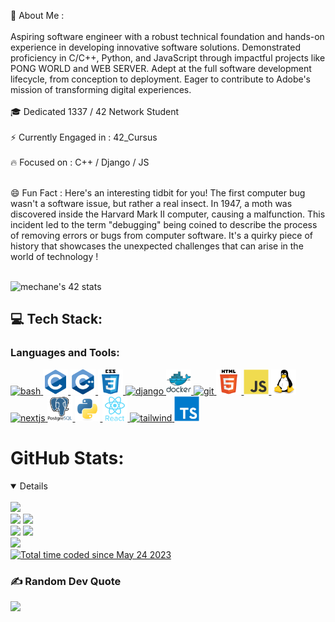 💫 About Me : 
<br><br>
Aspiring software engineer with a robust technical foundation and hands-on experience in developing innovative software solutions. Demonstrated proficiency in C/C++, Python, and JavaScript through impactful projects
like PONG WORLD and WEB SERVER. Adept at the full software development lifecycle, from conception to deployment. Eager to contribute to Adobe's mission of transforming digital experiences.
<br><br>
🎓 Dedicated 1337 / 42 Network Student
<br><br>
⚡ Currently Engaged in : 42_Cursus
<br><br>
🔥 Focused on : C++ / Django / JS
<br><br>


😄 Fun Fact : Here's an interesting tidbit for you! The first computer bug wasn't a software issue, but rather a real insect. In 1947, a moth was discovered inside the Harvard Mark II computer, causing a malfunction. This incident led to the term "debugging" being coined to describe the process of removing errors or bugs from computer software. It's a quirky piece of history that showcases the unexpected challenges that can arise in the world of technology !
<br><br>



![mechane's 42 stats](https://badge.mediaplus.ma/binary/mechane)



## 💻 Tech Stack:
<h3 align="left">Languages and Tools:</h3>
<p align="left"> <a href="https://www.gnu.org/software/bash/" target="_blank" rel="noreferrer"> <img src="https://www.vectorlogo.zone/logos/gnu_bash/gnu_bash-icon.svg" alt="bash" width="40" height="40"/> </a> <a href="https://www.cprogramming.com/" target="_blank" rel="noreferrer"> <img src="https://raw.githubusercontent.com/devicons/devicon/master/icons/c/c-original.svg" alt="c" width="40" height="40"/> </a> <a href="https://www.w3schools.com/cpp/" target="_blank" rel="noreferrer"> <img src="https://raw.githubusercontent.com/devicons/devicon/master/icons/cplusplus/cplusplus-original.svg" alt="cplusplus" width="40" height="40"/> </a> <a href="https://www.w3schools.com/css/" target="_blank" rel="noreferrer"> <img src="https://raw.githubusercontent.com/devicons/devicon/master/icons/css3/css3-original-wordmark.svg" alt="css3" width="40" height="40"/> </a> <a href="https://www.djangoproject.com/" target="_blank" rel="noreferrer"> <img src="https://cdn.worldvectorlogo.com/logos/django.svg" alt="django" width="40" height="40"/> </a> <a href="https://www.docker.com/" target="_blank" rel="noreferrer"> <img src="https://raw.githubusercontent.com/devicons/devicon/master/icons/docker/docker-original-wordmark.svg" alt="docker" width="40" height="40"/> </a> <a href="https://git-scm.com/" target="_blank" rel="noreferrer"> <img src="https://www.vectorlogo.zone/logos/git-scm/git-scm-icon.svg" alt="git" width="40" height="40"/> </a> <a href="https://www.w3.org/html/" target="_blank" rel="noreferrer"> <img src="https://raw.githubusercontent.com/devicons/devicon/master/icons/html5/html5-original-wordmark.svg" alt="html5" width="40" height="40"/> </a> <a href="https://developer.mozilla.org/en-US/docs/Web/JavaScript" target="_blank" rel="noreferrer"> <img src="https://raw.githubusercontent.com/devicons/devicon/master/icons/javascript/javascript-original.svg" alt="javascript" width="40" height="40"/> </a> <a href="https://www.linux.org/" target="_blank" rel="noreferrer"> <img src="https://raw.githubusercontent.com/devicons/devicon/master/icons/linux/linux-original.svg" alt="linux" width="40" height="40"/> </a> <a href="https://nextjs.org/" target="_blank" rel="noreferrer"> <img src="https://cdn.worldvectorlogo.com/logos/nextjs-2.svg" alt="nextjs" width="40" height="40"/> </a> <a href="https://www.postgresql.org" target="_blank" rel="noreferrer"> <img src="https://raw.githubusercontent.com/devicons/devicon/master/icons/postgresql/postgresql-original-wordmark.svg" alt="postgresql" width="40" height="40"/> </a> <a href="https://www.python.org" target="_blank" rel="noreferrer"> <img src="https://raw.githubusercontent.com/devicons/devicon/master/icons/python/python-original.svg" alt="python" width="40" height="40"/> </a> <a href="https://reactjs.org/" target="_blank" rel="noreferrer"> <img src="https://raw.githubusercontent.com/devicons/devicon/master/icons/react/react-original-wordmark.svg" alt="react" width="40" height="40"/> </a> <a href="https://tailwindcss.com/" target="_blank" rel="noreferrer"> <img src="https://www.vectorlogo.zone/logos/tailwindcss/tailwindcss-icon.svg" alt="tailwind" width="40" height="40"/> </a> <a href="https://www.typescriptlang.org/" target="_blank" rel="noreferrer"> <img src="https://raw.githubusercontent.com/devicons/devicon/master/icons/typescript/typescript-original.svg" alt="typescript" width="40" height="40"/> </a> </p>


#  GitHub Stats:
<details open>	
  <br />
  <img height="180em" src="https://github-profile-summary-cards.vercel.app/api/cards/profile-details?username=meddch&theme=nord_dark" />
  <br/>
  <img height="180em" src="https://github-profile-summary-cards.vercel.app/api/cards/productive-time?username=meddch&theme=nord_dark"/>
  <img height="180em" src="https://github-profile-summary-cards.vercel.app/api/cards/stats?username=AnouarSaadi&theme=nord_dark"/>
	<br />
  <img height="180em" src="https://github-profile-summary-cards.vercel.app/api/cards/repos-per-language?username=meddch&theme=nord_dark"/>
  <img height="180em" src="https://github-profile-summary-cards.vercel.app/api/cards/most-commit-language?username=meddch&theme=nord_dark"/>
<br/>
<a href="https://wakatime.com"><img height="460" src="https://wakatime.com/share/@363e80b1-7ee5-4e20-bf23-aac0acf8b10e/cc637c56-4c36-48cb-a6cf-3d435f5fbe60.png" /></a>
<br/>
<a href="https://wakatime.com/@363e80b1-7ee5-4e20-bf23-aac0acf8b10e"><img src="https://wakatime.com/badge/user/363e80b1-7ee5-4e20-bf23-aac0acf8b10e.svg" alt="Total time coded since May 24 2023" /></a>
</details>


### ✍️ Random Dev Quote
![](https://quotes-github-readme.vercel.app/api?type=horizontal&theme=radical)







